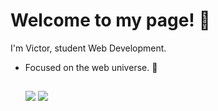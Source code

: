 # Welcome to my page! 👋 

I'm Victor, student Web Development.

* Focused on the web universe. 🚀
  
  ##
  
  <div> 
  <a href = "mailto:ciavug@gmail.com"><img src="https://img.shields.io/badge/-Gmail-%23333?style=for-the-badge&logo=gmail&logoColor=white" target="_blank"></a>
  <a href="https://www.linkedin.com/in/victor-machado-291471229/" target="_blank"><img src="https://img.shields.io/badge/-LinkedIn-%230077B5?style=for-the-badge&logo=linkedin&logoColor=white" target="_blank"></a> 
 
</div>
